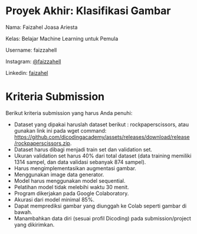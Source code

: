 # **Proyek Akhir: Klasifikasi Gambar**

Nama: Faizahel Joasa Ariesta

Kelas: Belajar Machine Learning untuk Pemula

Username: faizzahell

Instagram: [@faizzahell](https://instagram.com/faizzahell)

Linkedin: [faizahel](https://linkedin.com/in/faizahel)

# **Kriteria Submission**

Berikut kriteria submission yang harus Anda penuhi:

*   Dataset yang dipakai haruslah dataset berikut : rockpaperscissors, atau gunakan link ini pada wget command: https://github.com/dicodingacademy/assets/releases/download/release/rockpaperscissors.zip.
*   Dataset harus dibagi menjadi train set dan validation set.
*   Ukuran validation set harus 40% dari total dataset (data training memiliki 1314 sampel, dan data validasi sebanyak 874 sampel).
*   Harus mengimplementasikan augmentasi gambar.
*   Menggunakan image data generator.
*   Model harus menggunakan model sequential.
*   Pelatihan model tidak melebihi waktu 30 menit.
*   Program dikerjakan pada Google Colaboratory.
*   Akurasi dari model minimal 85%.
*   Dapat memprediksi gambar yang diunggah ke Colab seperti gambar di bawah.
*   Manambahkan data diri (sesuai profil Dicoding) pada submission/project yang dikirimkan.
